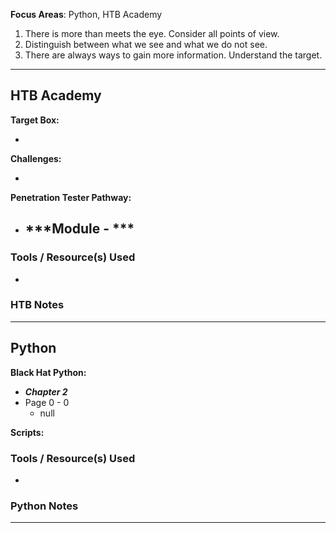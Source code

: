 **Focus Areas**: Python, HTB Academy

1. There is more than meets the eye. Consider all points of view.
2. Distinguish between what we see and what we do not see.
3. There are always ways to gain more information. Understand the target.

---

## HTB Academy

**Target Box:**

-

**Challenges:**

-

**Penetration Tester Pathway:**

- ***Module - ***
  - 

### Tools / Resource(s) Used

- 

### HTB Notes



---

## Python

**Black Hat Python:**

- ***Chapter 2***
- Page 0 - 0
  - null

**Scripts:**

### Tools / Resource(s) Used

- 
  
### Python Notes




---

